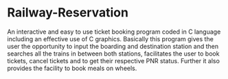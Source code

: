 # Railway-Reservation
An interactive and easy to use ticket booking program coded in C language including an effective use of C graphics. Basically this program gives the user the opportunity to input the boarding and destination station and then searches all the trains in between both stations, facilitates the user to book tickets, cancel tickets and to get their respective PNR status. Further it also provides the facility to book meals on wheels.   

